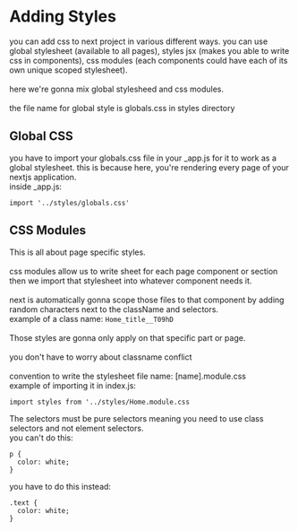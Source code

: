 # Adding Styles

you can add css to next project
in various different ways. you can use global stylesheet (available to all pages),
styles jsx (makes you able to write css in components), css modules (each components could have each of its own unique scoped stylesheet).
<br><br>
here we're gonna mix global stylesheed and css modules.
<br><br>
the file name for global style is globals.css in styles directory

## Global CSS

you have to import your globals.css file in your \_app.js for it to work as a global stylesheet. this is because here, you're rendering every page of your nextjs application.
<br>
inside \_app.js:

```
import '../styles/globals.css'
```

## CSS Modules

This is all about page specific styles.
<br><br>
css modules allow us to write sheet for each page component or section
then we import that stylesheet into whatever component needs it.
<br><br>
next is automatically gonna scope those files to that component by adding random characters next to the className and selectors.
<br>
example of a class name:
<code>Home_title\_\_T09hD</code>
<br><br>
Those styles are gonna only apply on that specific part or page.
<br><br>
you don't have to worry about classname conflict
<br><br>
convention to write the stylesheet file name: \[name\].module.css
<br>
example of importing it in index.js:

```
import styles from '../styles/Home.module.css
```

The selectors must be pure selectors meaning you need to use class selectors and not element selectors.
<br>
you can't do this:

```
p {
  color: white;
}
```

you have to do this instead:

```
.text {
  color: white;
}
```
